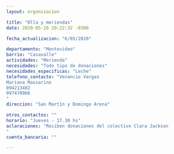 ```yaml
---
layout: organizacion

title: "Olla y meriendas"
date: 2020-05-26 20:22:32 -0300

fecha_actualizacion: "6/05/2020"

departamento: "Montevideo"
barrio: "Casavalle"
actividades: "Merienda"
necesidades: "Todo tipo de donaciones"
necesidades_especificas: "Leche"
telefono_contacto: "Venancio Vargas
Mariana Massarino
094213482
097470966
"
direccion: "San Martìn y Domingo Arena"

otros_contactos: ""
horario: "Jueves - 17.30 hs"
aclaraciones: "Reciben donaciones del colectivo Clara Jackson
"
cuenta_bancaria: ""

---
```

